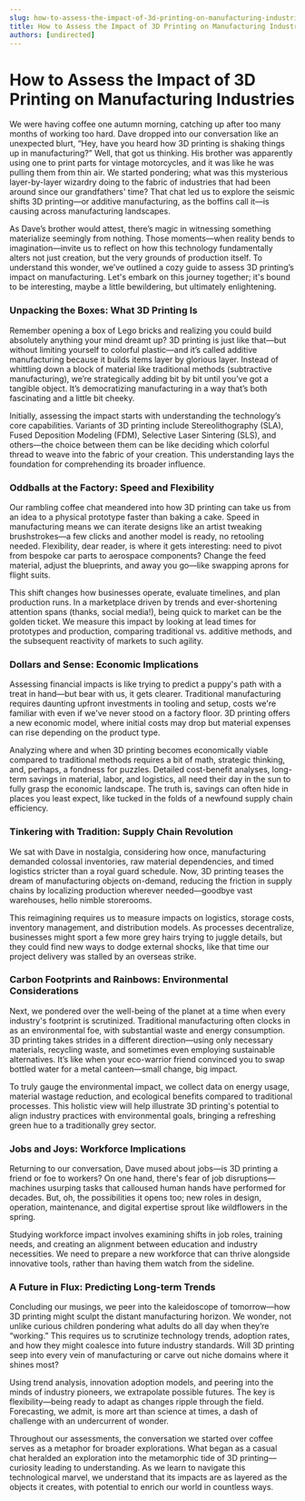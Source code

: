 ```yaml
---
slug: how-to-assess-the-impact-of-3d-printing-on-manufacturing-industries
title: How to Assess the Impact of 3D Printing on Manufacturing Industries
authors: [undirected]
---
```



# How to Assess the Impact of 3D Printing on Manufacturing Industries

We were having coffee one autumn morning, catching up after too many months of working too hard. Dave dropped into our conversation like an unexpected blurt, “Hey, have you heard how 3D printing is shaking things up in manufacturing?” Well, that got us thinking. His brother was apparently using one to print parts for vintage motorcycles, and it was like he was pulling them from thin air. We started pondering; what was this mysterious layer-by-layer wizardry doing to the fabric of industries that had been around since our grandfathers' time? That chat led us to explore the seismic shifts 3D printing—or additive manufacturing, as the boffins call it—is causing across manufacturing landscapes.

As Dave’s brother would attest, there’s magic in witnessing something materialize seemingly from nothing. Those moments—when reality bends to imagination—invite us to reflect on how this technology fundamentally alters not just creation, but the very grounds of production itself. To understand this wonder, we’ve outlined a cozy guide to assess 3D printing’s impact on manufacturing. Let's embark on this journey together; it's bound to be interesting, maybe a little bewildering, but ultimately enlightening.

### Unpacking the Boxes: What 3D Printing Is

Remember opening a box of Lego bricks and realizing you could build absolutely anything your mind dreamt up? 3D printing is just like that—but without limiting yourself to colorful plastic—and it’s called additive manufacturing because it builds items layer by glorious layer. Instead of whittling down a block of material like traditional methods (subtractive manufacturing), we’re strategically adding bit by bit until you’ve got a tangible object. It’s democratizing manufacturing in a way that’s both fascinating and a little bit cheeky.

Initially, assessing the impact starts with understanding the technology’s core capabilities. Variants of 3D printing include Stereolithography (SLA), Fused Deposition Modeling (FDM), Selective Laser Sintering (SLS), and others—the choice between them can be like deciding which colorful thread to weave into the fabric of your creation. This understanding lays the foundation for comprehending its broader influence.

### Oddballs at the Factory: Speed and Flexibility

Our rambling coffee chat meandered into how 3D printing can take us from an idea to a physical prototype faster than baking a cake. Speed in manufacturing means we can iterate designs like an artist tweaking brushstrokes—a few clicks and another model is ready, no retooling needed. Flexibility, dear reader, is where it gets interesting: need to pivot from bespoke car parts to aerospace components? Change the feed material, adjust the blueprints, and away you go—like swapping aprons for flight suits.

This shift changes how businesses operate, evaluate timelines, and plan production runs. In a marketplace driven by trends and ever-shortening attention spans (thanks, social media!), being quick to market can be the golden ticket. We measure this impact by looking at lead times for prototypes and production, comparing traditional vs. additive methods, and the subsequent reactivity of markets to such agility.

### Dollars and Sense: Economic Implications

Assessing financial impacts is like trying to predict a puppy's path with a treat in hand—but bear with us, it gets clearer. Traditional manufacturing requires daunting upfront investments in tooling and setup, costs we're familiar with even if we've never stood on a factory floor. 3D printing offers a new economic model, where initial costs may drop but material expenses can rise depending on the product type.

Analyzing where and when 3D printing becomes economically viable compared to traditional methods requires a bit of math, strategic thinking, and, perhaps, a fondness for puzzles. Detailed cost-benefit analyses, long-term savings in material, labor, and logistics, all need their day in the sun to fully grasp the economic landscape. The truth is, savings can often hide in places you least expect, like tucked in the folds of a newfound supply chain efficiency.

### Tinkering with Tradition: Supply Chain Revolution

We sat with Dave in nostalgia, considering how once, manufacturing demanded colossal inventories, raw material dependencies, and timed logistics stricter than a royal guard schedule. Now, 3D printing teases the dream of manufacturing objects on-demand, reducing the friction in supply chains by localizing production wherever needed—goodbye vast warehouses, hello nimble storerooms.

This reimagining requires us to measure impacts on logistics, storage costs, inventory management, and distribution models. As processes decentralize, businesses might sport a few more grey hairs trying to juggle details, but they could find new ways to dodge external shocks, like that time our project delivery was stalled by an overseas strike.

### Carbon Footprints and Rainbows: Environmental Considerations

Next, we pondered over the well-being of the planet at a time when every industry's footprint is scrutinized. Traditional manufacturing often clocks in as an environmental foe, with substantial waste and energy consumption. 3D printing takes strides in a different direction—using only necessary materials, recycling waste, and sometimes even employing sustainable alternatives. It’s like when your eco-warrior friend convinced you to swap bottled water for a metal canteen—small change, big impact.

To truly gauge the environmental impact, we collect data on energy usage, material wastage reduction, and ecological benefits compared to traditional processes. This holistic view will help illustrate 3D printing's potential to align industry practices with environmental goals, bringing a refreshing green hue to a traditionally grey sector.

### Jobs and Joys: Workforce Implications

Returning to our conversation, Dave mused about jobs—is 3D printing a friend or foe to workers? On one hand, there's fear of job disruptions—machines usurping tasks that calloused human hands have performed for decades. But, oh, the possibilities it opens too; new roles in design, operation, maintenance, and digital expertise sprout like wildflowers in the spring.

Studying workforce impact involves examining shifts in job roles, training needs, and creating an alignment between education and industry necessities. We need to prepare a new workforce that can thrive alongside innovative tools, rather than having them watch from the sideline.

### A Future in Flux: Predicting Long-term Trends

Concluding our musings, we peer into the kaleidoscope of tomorrow—how 3D printing might sculpt the distant manufacturing horizon. We wonder, not unlike curious children pondering what adults do all day when they’re “working.” This requires us to scrutinize technology trends, adoption rates, and how they might coalesce into future industry standards. Will 3D printing seep into every vein of manufacturing or carve out niche domains where it shines most?

Using trend analysis, innovation adoption models, and peering into the minds of industry pioneers, we extrapolate possible futures. The key is flexibility—being ready to adapt as changes ripple through the field. Forecasting, we admit, is more art than science at times, a dash of challenge with an undercurrent of wonder.

Throughout our assessments, the conversation we started over coffee serves as a metaphor for broader explorations. What began as a casual chat heralded an exploration into the metamorphic tide of 3D printing—curiosity leading to understanding. As we learn to navigate this technological marvel, we understand that its impacts are as layered as the objects it creates, with potential to enrich our world in countless ways.